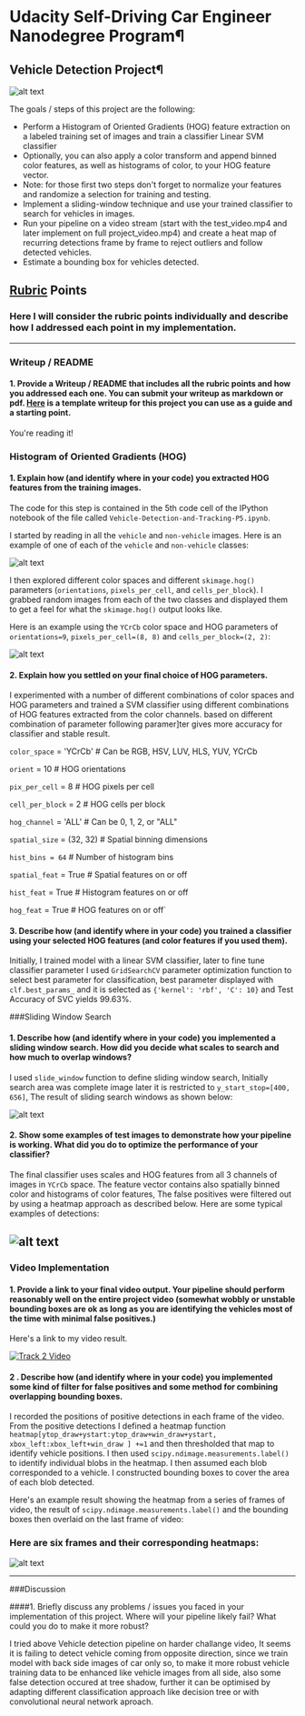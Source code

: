 # Udacity Self-Driving Car Engineer Nanodegree Program¶
## Vehicle Detection Project¶

![alt text][image8]

The goals / steps of this project are the following:

* Perform a Histogram of Oriented Gradients (HOG) feature extraction on a labeled training set of images and train a classifier Linear SVM classifier
* Optionally, you can also apply a color transform and append binned color features, as well as histograms of color, to your HOG feature vector. 
* Note: for those first two steps don't forget to normalize your features and randomize a selection for training and testing.
* Implement a sliding-window technique and use your trained classifier to search for vehicles in images.
* Run your pipeline on a video stream (start with the test_video.mp4 and later implement on full project_video.mp4) and create a heat map of recurring detections frame by frame to reject outliers and follow detected vehicles.
* Estimate a bounding box for vehicles detected.

[//]: # (Image References)
[image1]: ./writeup_images/data_visualization.png "Data Visualization"
[image2]: ./writeup_images/Hog_Display.png "Hog Display"
[image3]: ./writeup_images/initial_detection.png "Window search"
[image4]: ./writeup_images/heat_images.png "Window search without heatmap"
[image5]: ./writeup_images/heat_map_apply.png "Window search with heatmap"
[image6]: ./writeup_images/labels_map.png
[image7]: ./writeup_images/output_bboxes.png
[image8]: ./writeup_images/Comboned_Vehicle_Lane_Tracking.gif "Combined_Image"

[video1]: ./writeup_images.mp4

## [Rubric](https://review.udacity.com/#!/rubrics/513/view) Points
### Here I will consider the rubric points individually and describe how I addressed each point in my implementation.  

---
### Writeup / README

#### 1. Provide a Writeup / README that includes all the rubric points and how you addressed each one.  You can submit your writeup as markdown or pdf.  [Here](https://github.com/udacity/CarND-Vehicle-Detection/blob/master/writeup_template.md) is a template writeup for this project you can use as a guide and a starting point.  

You're reading it!

### Histogram of Oriented Gradients (HOG)

#### 1. Explain how (and identify where in your code) you extracted HOG features from the training images.

The code for this step is contained in the 5th code cell of the IPython notebook of the file called `Vehicle-Detection-and-Tracking-P5.ipynb`.  

I started by reading in all the `vehicle` and `non-vehicle` images.  Here is an example of one of each of the `vehicle` and `non-vehicle` classes:

![alt text][image1]

I then explored different color spaces and different `skimage.hog()` parameters (`orientations`, `pixels_per_cell`, and `cells_per_block`).  I grabbed random images from each of the two classes and displayed them to get a feel for what the `skimage.hog()` output looks like.

Here is an example using the `YCrCb` color space and HOG parameters of `orientations=9`, `pixels_per_cell=(8, 8)` and `cells_per_block=(2, 2)`:

![alt text][image2]

#### 2. Explain how you settled on your final choice of HOG parameters.

I experimented with a number of different combinations of color spaces and HOG parameters and trained a  SVM classifier using different combinations of HOG features extracted from the color channels. based on different combination of parameter following paramer]ter gives more accuracy for classifier and stable result. 

`color_space` = 'YCrCb' # Can be RGB, HSV, LUV, HLS, YUV, YCrCb 

`orient` = 10  # HOG orientations

`pix_per_cell` = 8 # HOG pixels per cell

`cell_per_block` = 2 # HOG cells per block

`hog_channel` = 'ALL' # Can be 0, 1, 2, or "ALL" 

`spatial_size` = (32, 32) # Spatial binning dimensions

`hist_bins = 64`    # Number of histogram bins

`spatial_feat` = True # Spatial features on or off

`hist_feat` = True # Histogram features on or off

`hog_feat` = True # HOG features on or off`

#### 3. Describe how (and identify where in your code) you trained a classifier using your selected HOG features (and color features if you used them).

Initially, I trained model with a linear SVM classifier, later to fine tune classifier parameter I used `GridSearchCV` parameter optimization function to select best parameter for classification, best parameter displayed with `clf.best_params_` and it is selected as  `{'kernel': 'rbf', 'C': 10}` and Test Accuracy of SVC yields  99.63%.


###Sliding Window Search

#### 1. Describe how (and identify where in your code) you implemented a sliding window search.  How did you decide what scales to search and how much to overlap windows?

I used `slide_window` function to define sliding window search, Initially search area was complete image later it is restricted to `y_start_stop=[400, 656]`, The result of sliding search windows as shown below:

![alt text][image3]

#### 2. Show some examples of test images to demonstrate how your pipeline is working.  What did you do to optimize the performance of your classifier?

The final classifier uses scales and HOG features from all 3 channels of images in `YCrCb` space. The feature vector contains also spatially binned color and histograms of color features, The false positives were filtered out by using a heatmap approach as described below. Here are some typical examples of detections:

![alt text][image4]
---

### Video Implementation

#### 1. Provide a link to your final video output.  Your pipeline should perform reasonably well on the entire project video (somewhat wobbly or unstable bounding boxes are ok as long as you are identifying the vehicles most of the time with minimal false positives.)
Here's a link to my video result.

[![Track 2 Video](https://img.youtube.com/vi/O00Lt-0B39M/0.jpg)](https://youtu.be/O00Lt-0B39M)


#### 2 . Describe how (and identify where in your code) you implemented some kind of filter for false positives and some method for combining overlapping bounding boxes.

I recorded the positions of positive detections in each frame of the video.  From the positive detections I defined a heatmap function
`heatmap[ytop_draw+ystart:ytop_draw+win_draw+ystart, xbox_left:xbox_left+win_draw ] +=1`
and then thresholded that map to identify vehicle positions.  I then used `scipy.ndimage.measurements.label()` to identify individual blobs in the heatmap.  I then assumed each blob corresponded to a vehicle.  I constructed bounding boxes to cover the area of each blob detected.  

Here's an example result showing the heatmap from a series of frames of video, the result of `scipy.ndimage.measurements.label()` and the bounding boxes then overlaid on the last frame of video:

### Here are six frames and their corresponding heatmaps:

![alt text][image5]




---

###Discussion

####1. Briefly discuss any problems / issues you faced in your implementation of this project.  Where will your pipeline likely fail?  What could you do to make it more robust?

I tried above Vehicle detection pipeline on harder challange video, It seems it is failing to detect vehicle coming from opposite direction, since we train model with back side images of car only so, to make it more robust vehicle training data to be enhanced like vehicle images from all side, also some false detection occured at tree shadow, further it can be optimised by adapting different classification approach like decision tree or with convolutional neural network aproach. 
